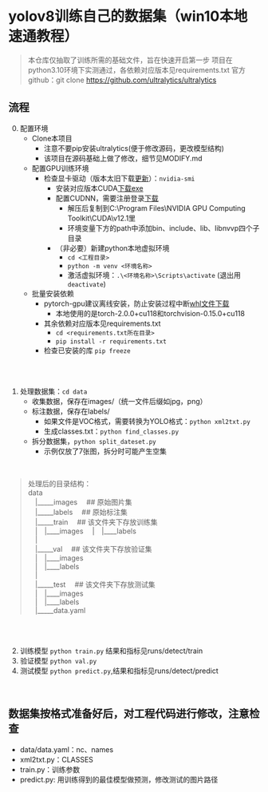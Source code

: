 # yolov8训练自己的数据集（win10本地速通教程）
>本仓库仅抽取了训练所需的基础文件，旨在快速开启第一步
>项目在python3.10环境下实测通过，各依赖对应版本见requirements.txt
>官方github：git clone https://github.com/ultralytics/ultralytics

## 流程
0. 配置环境
    - Clone本项目
      + 注意不要pip安装ultralytics(便于修改源码，更改模型结构)
      + 该项目在源码基础上做了修改，细节见MODIFY.md
    - 配置GPU训练环境  
      + 检查显卡驱动（版本太旧下载[更新](https://www.nvidia.cn/Download/index.aspx?lang=cn)）：`nvidia-smi`  
        + 安装对应版本CUDA[下载exe](https://developer.nvidia.com/cuda-toolkit-archive)  
        + 配置CUDNN，需要注册登录[下载](https://developer.nvidia.cn/rdp/cudnn-archive)  
            * 解压后复制到C:\Program Files\NVIDIA GPU Computing Toolkit\CUDA\v12.1里  
            * 环境变量下方的path中添加bin、include、lib、libnvvp四个子目录
        + （非必要）新建python本地虚拟环境  
            * `cd <工程目录>`  
            * `python -m venv <环境名称>`  
            * 激活虚拟环境：`.\<环境名称>\Scripts\activate` (退出用 `deactivate`)  
    - 批量安装依赖  
        + pytorch-gpu建议离线安装，防止安装过程中断[whl文件下载](https://download.pytorch.org/whl/torch_stable.html)  
            * 本地使用的是torch-2.0.0+cu118和torchvision-0.15.0+cu118  
        + 其余依赖对应版本见requirements.txt
            * `cd <requirements.txt所在目录>`  
            * `pip install -r requirements.txt`  
        + 检查已安装的库 `pip freeze`
</br>
</br>

1. 处理数据集：`cd data`
    - 收集数据，保存在images/（统一文件后缀如jpg，png）
    - 标注数据，保存在labels/
        + 如果文件是VOC格式，需要转换为YOLO格式：`python xml2txt.py`   
        + 生成classes.txt：`python find_classes.py`  
    - 拆分数据集，`python split_dateset.py`  
        + 示例仅放了7张图，拆分时可能产生空集
  </br>
  
>处理后的目录结构：  
  data  
  &emsp;|_____images  &emsp;## 原始图片集  
  &emsp;|_____labels  &emsp;## 原始标注集  
  &emsp;|_____train  &emsp;## 该文件夹下存放训练集  
  &emsp;|&emsp;|____images
  &emsp;|&emsp;|____labels  
  &emsp;|  
  &emsp;|_____val  &emsp;## 该文件夹下存放验证集  
  &emsp;|&emsp;|____images  
  &emsp;|&emsp;|____labels  
  &emsp;|  
  &emsp;|_____test  &emsp;## 该文件夹下存放测试集  
  &emsp;|&emsp;|____images  
  &emsp;|&emsp;|____labels  
  &emsp;|_____data.yaml

</br>
</br>

2. 训练模型 `python train.py`  结果和指标见runs/detect/train  
3. 验证模型 `python val.py`  
4. 测试模型 `python predict.py`,结果和指标见runs/detect/predict  
</br>

## 数据集按格式准备好后，对工程代码进行修改，注意检查
* data/data.yaml：nc、names
* xml2txt.py：CLASSES
* train.py：训练参数
* predict.py: 用训练得到的最佳模型做预测，修改测试的图片路径